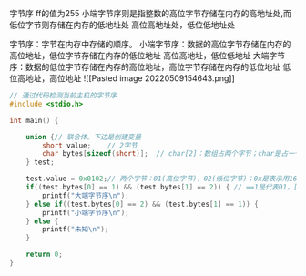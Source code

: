 字节序
ff的值为255
小端字节序则是指整数的高位字节存储在内存的高地址处,而低位字节则存储在内存的低地址处
	高位高地址处，低位低地址处

字节序：字节在内存中存储的顺序。
	小端字节序：数据的高位字节存储在内存的高位地址，低位字节存储在内存的低位地址
		高位高地址，低位低地址
	大端字节序：数据的低位字节存储在内存的高位地址，高位字节存储在内存的低位地址
		低位高地址，高位地址
![[Pasted image 20220509154643.png]]


```c
// 通过代码检测当前主机的字节序
#include <stdio.h>

int main() {

    union {// 联合体。下边是创建变量
        short value;    // 2字节
        char bytes[sizeof(short)];  // char[2]：数组占两个字节；char是占一个字节
    } test;

    test.value = 0x0102;// 两个字节：01(高位字节)，02(低位字节)；0x是表示用16进制
    if((test.bytes[0] == 1) && (test.bytes[1] == 2)) { // ==1是代表01，[0]表示低位
        printf("大端字节序\n");
    } else if((test.bytes[0] == 2) && (test.bytes[1] == 1)) {
        printf("小端字节序\n");
    } else {
        printf("未知\n");
    }

    return 0;
}
```